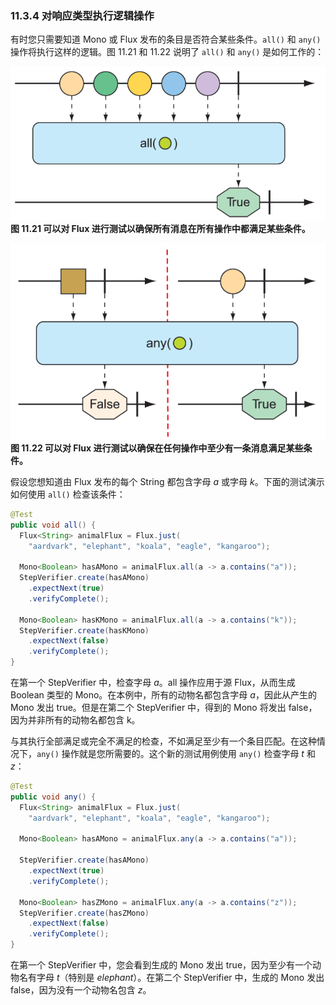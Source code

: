 ### 11.3.4 对响应类型执行逻辑操作

有时您只需要知道 Mono 或 Flux 发布的条目是否符合某些条件。`all()` 和 `any()` 操作将执行这样的逻辑。图 11.21 和 11.22 说明了 `all()` 和 `any()` 是如何工作的：

![](../../assets/11.21.png)
**图 11.21 可以对 Flux 进行测试以确保所有消息在所有操作中都满足某些条件。** <br/>

![](../../assets/11.22.png)
**图 11.22 可以对 Flux 进行测试以确保在任何操作中至少有一条消息满足某些条件。** <br/>

假设您想知道由 Flux 发布的每个 String 都包含字母 _a_ 或字母 _k_。下面的测试演示如何使用 `all()` 检查该条件：

```java
@Test
public void all() {
  Flux<String> animalFlux = Flux.just(
    "aardvark", "elephant", "koala", "eagle", "kangaroo");

  Mono<Boolean> hasAMono = animalFlux.all(a -> a.contains("a"));
  StepVerifier.create(hasAMono)
    .expectNext(true)
    .verifyComplete();

  Mono<Boolean> hasKMono = animalFlux.all(a -> a.contains("k"));
  StepVerifier.create(hasKMono)
    .expectNext(false)
    .verifyComplete();
}
```

在第一个 StepVerifier 中，检查字母 _a_。all 操作应用于源 Flux，从而生成 Boolean 类型的 Mono。在本例中，所有的动物名都包含字母 _a_，因此从产生的 Mono 发出 true。但是在第二个 StepVerifier 中，得到的 Mono 将发出 false，因为并非所有的动物名都包含 k。

与其执行全部满足或完全不满足的检查，不如满足至少有一个条目匹配。在这种情况下，`any()` 操作就是您所需要的。这个新的测试用例使用 `any()` 检查字母 _t_ 和 _z_：

```java
@Test
public void any() {
  Flux<String> animalFlux = Flux.just(
    "aardvark", "elephant", "koala", "eagle", "kangaroo");

  Mono<Boolean> hasAMono = animalFlux.any(a -> a.contains("a"));

  StepVerifier.create(hasAMono)
    .expectNext(true)
    .verifyComplete();

  Mono<Boolean> hasZMono = animalFlux.any(a -> a.contains("z"));
  StepVerifier.create(hasZMono)
    .expectNext(false)
    .verifyComplete();
}
```

在第一个 StepVerifier 中，您会看到生成的 Mono 发出 true，因为至少有一个动物名有字母 _t_（特别是 _elephant_）。在第二个 StepVerifier 中，生成的 Mono 发出 false，因为没有一个动物名包含 _z_。


